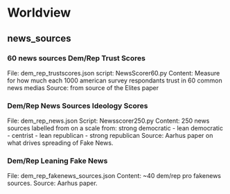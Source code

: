# Worldview

## news_sources 

### 60 news sources Dem/Rep Trust Scores
File: dem_rep_trustscores.json
script: NewsScorer60.py
Content: Measure for how much each 1000 american survey respondants trust in 60 common news medias
Source: from source of the Elites paper

### Dem/Rep News Sources Ideology Scores

File: dem_rep_news.json
Script: Newsscorer250.py
Content: 250 news sources labelled from on a scale from: strong democratic - lean democratic - centrist - lean republican - strong republican
Source: Aarhus paper on what drives spreading of Fake News.


### Dem/Rep Leaning Fake News
File: dem_rep_fakenews_sources.json
Content: ~40 dem/rep pro fakenews sources.
Source: Aarhus paper. 
